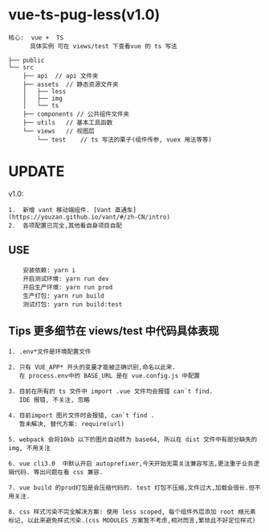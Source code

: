 # vue-ts-pug-less(v1.0)

	核心:  vue +  TS
	      具体实例 可在 views/test 下查看vue 的 ts 写法
```
├── public
└── src
    ├── api  // api 文件夹
    ├── assets	// 静态资源文件夹
    │   ├── less
    │   ├── img
    │   └── ts
    ├── components // 公共组件文件夹
    ├── utils	// 基本工具函数
    └── views	// 视图层
        └── test	// ts 写法的栗子(组件传参, vuex 用法等等)

```

# UPDATE

v1.0: 

 	1.  新增 vant 移动端组件. [Vant 直通车](https://youzan.github.io/vant/#/zh-CN/intro)
 	2.  各项配置已完全,其他看自身项目自配

## USE

        安装依赖: yarn i
        开启测试环境: yarn run dev
        开启生产环境: yarn run prod
        生产打包: yarn run build
        测试打包: yarn run build:test



## Tips 更多细节在 views/test 中代码具体表现

    1. .env*文件是环境配置文件 
    
    2. 只有 VUE_APP* 开头的变量才能被正确识别,命名以此来.
       在 process.env中的 BASE_URL 是在 vue.config.js 中配置	
    
    3. 目前在所有的 ts 文件中 import .vue 文件均会报错 can`t find. 
       IDE 报错, 不关注, 忽略
     
    4. 目前import 图片文件时会报错, can`t find .
       暂未解决, 替代方案: require(url)
       
    5. webpack 会将10kb 以下的图片自动转为 base64, 所以在 dist 文件中有部分缺失的 img, 不用关注
    
    6. vue cli3.0  中默认开启 autoprefixer,今天开始无需关注兼容写法,更注重于业务逻辑代码. 等出问题在看 css 兼容.
    
    7. vue build 的prod打包是会压缩代码的. test 打包不压缩,文件过大,加载会很长.但不用关注.
    
    8. css 样式污染不完全解决方案: 使用 less scoped, 每个组件外层添加 root 根元素标记, 以此来避免样式污染.(css MODULES 方案暂不考虑,相对而言,繁琐且不好定位样式)